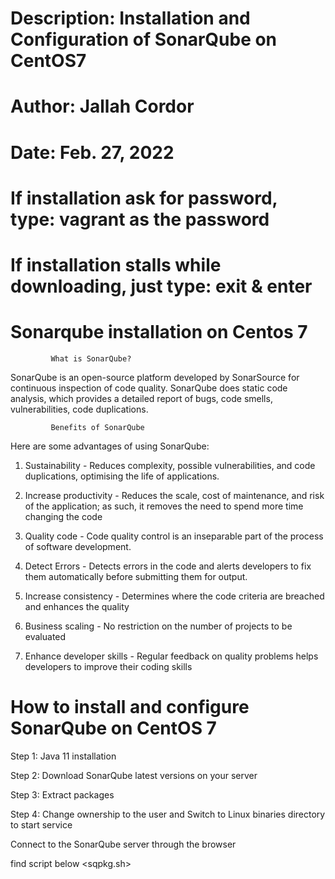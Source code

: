 
# Description: Installation and Configuration of SonarQube on CentOS7
# Author: Jallah Cordor
# Date: Feb. 27, 2022

# If installation ask for password, type: vagrant as the password

# If installation stalls while downloading, just type: exit & enter

# Sonarqube installation on Centos 7
        

             What is SonarQube?
             
SonarQube is an open-source platform developed by SonarSource for continuous inspection of code quality. SonarQube does static code analysis, which provides a detailed report of bugs, code smells, vulnerabilities, code duplications.

             Benefits of SonarQube

Here are some advantages of using SonarQube:

1. Sustainability - Reduces complexity, possible vulnerabilities, and code duplications, optimising the life of applications.

2. Increase productivity - Reduces the scale, cost of maintenance, and risk of the application; as such, it removes the need to spend more time changing the code

3. Quality code - Code quality control is an inseparable part of the process of software development.

4. Detect Errors - Detects errors in the code and alerts developers to fix them automatically before submitting them for output.

5. Increase consistency - Determines where the code criteria are breached and enhances the quality

6. Business scaling - No restriction on the number of projects to be evaluated

7. Enhance developer skills - Regular feedback on quality problems helps developers to improve their coding skills

# How to install and configure SonarQube on CentOS 7

 Step 1: Java 11 installation

 Step 2: Download SonarQube latest versions on your server

 Step 3: Extract packages

 Step 4: Change ownership to the user and Switch to Linux binaries directory to start service

Connect to the SonarQube server through the browser

find script below <sqpkg.sh>


